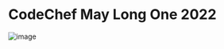 # CodeChef  May Long One 2022
![image](https://cdn.codechef.com/download/small-banner/MAY221D/1651738320.jpg)